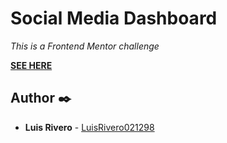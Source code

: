 # Social Media Dashboard
*This is a Frontend Mentor challenge*

**[SEE HERE](https://luisrivero021298.github.io/social_media_dashboard/)**

## Author ✒️

* **Luis Rivero** - [LuisRivero021298](https://github.com/LuisRivero021298)
